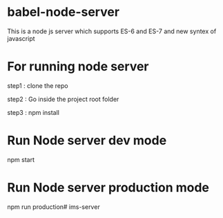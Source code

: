 # babel-node-server
This is a node js server which supports ES-6 and ES-7 and new syntex of javascript

# For running node server 

step1 : clone the repo

step2 : Go inside the project root folder

step3 : npm install

# Run Node server dev mode

npm start

# Run Node server production mode

npm run production# ims-server
